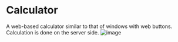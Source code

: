 # Calculator
 A web-based calculator similar to that of windows with web buttons. Calculation is done on the server side.
![image](https://github.com/ranimeshehata/Calculator/assets/121239735/ac3e8bbd-dc5a-42f2-b514-8d548610e0a5)
